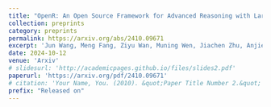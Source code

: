 ```yaml
---
title: "OpenR: An Open Source Framework for Advanced Reasoning with Large Language Models"
collection: preprints
category: preprints
permalink: https://arxiv.org/abs/2410.09671
excerpt: 'Jun Wang, Meng Fang, Ziyu Wan, Muning Wen, Jiachen Zhu, Anjie Liu, Ziqin Gong, **Yan Song**, Lei Chen, Lionel M. Ni, Linyi Yang, Ying Wen, Weinan Zhang'
date: 2024-10-12
venue: 'Arxiv'
# slidesurl: 'http://academicpages.github.io/files/slides2.pdf'
paperurl: 'https://arxiv.org/pdf/2410.09671'
# citation: 'Your Name, You. (2010). &quot;Paper Title Number 2.&quot; <i>Journal 1</i>. 1(2).'
prefix: "Released on"
---
```


